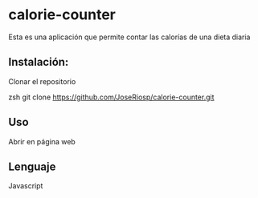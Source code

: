 # calorie-counter

Esta es una aplicación que permite contar las calorías de una dieta diaria

## Instalación:

Clonar el repositorio

zsh
git clone https://github.com/JoseRiosp/calorie-counter.git 

## Uso

Abrir en página web

## Lenguaje 

Javascript

